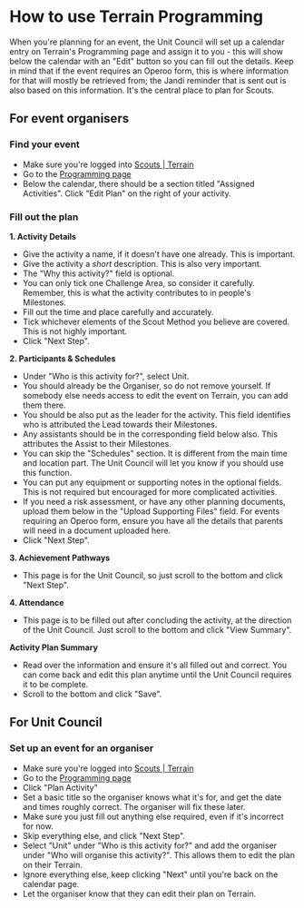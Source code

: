 # How to use Terrain Programming

When you're planning for an event, the Unit Council will set up a calendar entry on Terrain's Programming page and assign it to you - this will show below the calendar with an "Edit" button so you can fill out the details. Keep in mind that if the event requires an Operoo form, this is where information for that will mostly be retrieved from; the Jandi reminder that is sent out is also based on this information. It's the central place to plan for Scouts.

## For event organisers

### Find your event
- Make sure you're logged into [Scouts \| Terrain](https://terrain.scouts.com.au/)
- Go to the [Programming page](https://terrain.scouts.com.au/programming)
- Below the calendar, there should be a section titled "Assigned Activities". Click "Edit Plan" on the right of your activity.

### Fill out the plan

**1. Activity Details**

- Give the activity a name, if it doesn't have one already. This is important.
- Give the activity a *short* description. This is also very important.
- The "Why this activity?" field is optional.
- You can only tick one Challenge Area, so consider it carefully. Remember, this is what the activity contributes to in people's Milestones.
- Fill out the time and place carefully and accurately.
- Tick whichever elements of the Scout Method you believe are covered. This is not highly important.
- Click "Next Step".

**2. Participants & Schedules**

- Under "Who is this activity for?", select Unit.
- You should already be the Organiser, so do not remove yourself. If somebody else needs access to edit the event on Terrain, you can add them there.
- You should be also put as the leader for the activity. This field identifies who is attributed the Lead towards their Milestones.
- Any assistants should be in the corresponding field below also. This attributes the Assist to their Milestones.
- You can skip the "Schedules" section. It is different from the main time and location part. The Unit Council will let you know if you should use this function.
- You can put any equipment or supporting notes in the optional fields. This is not required but encouraged for more complicated activities.
- If you need a risk assessment, or have any other planning documents, upload them below in the "Upload Supporting Files" field. For events requiring an Operoo form, ensure you have all the details that parents will need in a document uploaded here.
- Click "Next Step".

**3. Achievement Pathways**

- This page is for the Unit Council, so just scroll to the bottom and click "Next Step".

**4. Attendance**

- This page is to be filled out after concluding the activity, at the direction of the Unit Council. Just scroll to the bottom and click "View Summary".

**Activity Plan Summary**

- Read over the information and ensure it's all filled out and correct. You can come back and edit this plan anytime until the Unit Council requires it to be complete.
- Scroll to the bottom and click "Save".

## For Unit Council

### Set up an event for an organiser

- Make sure you're logged into [Scouts \| Terrain](https://terrain.scouts.com.au/)
- Go to the [Programming page](https://terrain.scouts.com.au/programming)
- Click "Plan Activity"
- Set a basic title so the organiser knows what it's for, and get the date and times roughly correct. The organiser will fix these later.
- Make sure you just fill out anything else required, even if it's incorrect for now.
- Skip everything else, and click "Next Step".
- Select "Unit" under "Who is this activity for?" and add the organiser under "Who will organise this activity?". This allows them to edit the plan on their Terrain.
- Ignore everything else, keep clicking "Next" until you're back on the calendar page.
- Let the organiser know that they can edit their plan on Terrain.

